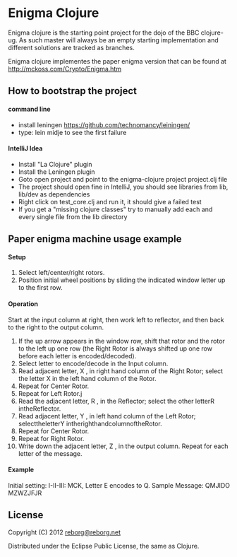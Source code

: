 # Enigma Clojure

Enigma clojure is the starting point project for the dojo of the BBC clojure-ug. As such master will always be an empty starting implementation and different solutions are tracked as branches.

Enigma clojure implementes the paper enigma version that can be found at http://mckoss.com/Crypto/Enigma.htm

## How to bootstrap the project

#### command line
* install leningen https://github.com/technomancy/leiningen/
* type: lein midje to see the first failure

#### IntelliJ Idea
* Install "La Clojure" plugin
* Install the Leningen plugin
* Goto open project and point to the enigma-clojure project project.clj file
* The project should open fine in IntelliJ, you should see libraries from lib, lib/dev as dependencies
* Right click on test\_core.clj and run it, it should give a failed test
* If you get a "missing clojure classes" try to manually add each and every single file from the lib directory

## Paper enigma machine usage example

#### Setup
1. Select left/center/right rotors.
2. Position initial wheel positions by sliding the indicated window letter up to the first row.

#### Operation
Start at the input column at right, then work left to reflector, and then back to the right to the output column.

1. If the up arrow appears in the window row, shift that rotor and the rotor to the left up one row (the Right Rotor is always shifted up one row before each letter is encoded/decoded).
2. Select letter to encode/decode in the Input column.
3. Read adjacent letter, X , in right hand column of the Right Rotor; select the letter X in the left hand column of the Rotor.
4. Repeat for Center Rotor.
5. Repeat for Left Rotor.j
6. Read the adjacent letter, R , in the Reflector; select the other letterR intheReflector.
7. Read adjacent letter, Y , in left hand column of the Left Rotor; selecttheletterY intherighthandcolumnoftheRotor.
8. Repeat for Center Rotor.
9. Repeat for Right Rotor.
10. Write down the adjacent letter, Z , in the output column. Repeat for each letter of the message.

#### Example
Initial setting: I-II-III: MCK, Letter E encodes to Q. Sample Message: QMJIDO MZWZJFJR

## License

Copyright (C) 2012 reborg@reborg.net

Distributed under the Eclipse Public License, the same as Clojure.
